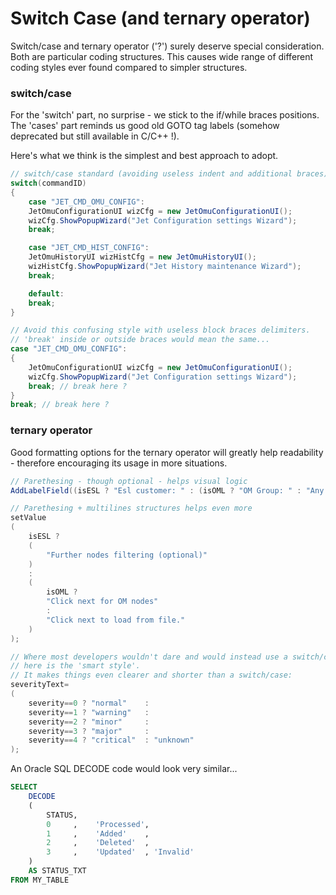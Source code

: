 # Switch Case (and ternary operator)

Switch/case and ternary operator ('?') surely deserve special consideration. Both are particular coding structures. This causes wide range of different coding styles ever found compared to simpler structures. 

### switch/case

For the 'switch' part, no surprise -  we stick to the if/while braces positions. The 'cases' part reminds us good old GOTO tag labels (somehow deprecated but still available in C/C++ !). 

Here's what we think is the simplest and best approach to adopt.


```java
// switch/case standard (avoiding useless indent and additional braces)
switch(commandID)
{
    case "JET_CMD_OMU_CONFIG":
    JetOmuConfigurationUI wizCfg = new JetOmuConfigurationUI();
    wizCfg.ShowPopupWizard("Jet Configuration settings Wizard");
    break;

    case "JET_CMD_HIST_CONFIG":
    JetOmuHistoryUI wizHistCfg = new JetOmuHistoryUI();
    wizHistCfg.ShowPopupWizard("Jet History maintenance Wizard");
    break;

    default:
    break;
}

// Avoid this confusing style with useless block braces delimiters. 
// 'break' inside or outside braces would mean the same...
case "JET_CMD_OMU_CONFIG":
{
    JetOmuConfigurationUI wizCfg = new JetOmuConfigurationUI();
    wizCfg.ShowPopupWizard("Jet Configuration settings Wizard");
    break; // break here ?
}
break; // break here ?
```

### ternary operator

Good formatting options for the ternary operator will greatly help readability - therefore encouraging its usage in more situations.


```java
// Parethesing - though optional - helps visual logic
AddLabelField((isESL ? "Esl customer: " : (isOML ? "OM Group: " : "Any: "));

// Parethesing + multilines structures helps even more
setValue
(
    isESL ?
    (
        "Further nodes filtering (optional)"
    )
    :
    (
        isOML ?
        "Click next for OM nodes"
        :
        "Click next to load from file."
    )
);

// Where most developers wouldn't dare and would instead use a switch/case, 
// here is the 'smart style'.
// It makes things even clearer and shorter than a switch/case: 
severityText=
(
    severity==0 ? "normal"    :
    severity==1 ? "warning"   :
    severity==2 ? "minor"     :
    severity==3 ? "major"     :
    severity==4 ? "critical"  : "unknown"
);
```
An Oracle SQL DECODE code would look very similar...
```SQL
SELECT
    DECODE
    (
        STATUS,
        0     ,    'Processed',
        1     ,    'Added'    ,
        2     ,    'Deleted'  ,
        3     ,    'Updated'  , 'Invalid'
    )
    AS STATUS_TXT
FROM MY_TABLE
```


